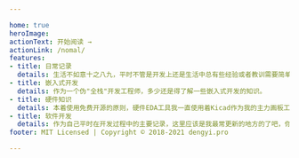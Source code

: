 ```yaml
--- 

home: true
heroImage: 
actionText: 开始阅读 →
actionLink: /nomal/
features:
- title: 日常记录
  details: 生活不如意十之八九，平时不管是开发上还是生活中总有些经验或者教训需要简单记录。
- title: 嵌入式开发
  details: 作为一个伪"全栈"开发工程师，多少还是得了解一些嵌入式开发的知识。
- title: 硬件知识
  details: 本着使用免费开源的原则，硬件EDA工具我一直使用着Kicad作为我的主力画板工具。
- title: 软件开发
  details: 作为自己平时在开发过程中的主要记录，这里应该是我最常更新的地方的了吧，你知道的Java其实是一个非常复杂的东西。当然不只是Java相关的会存在在这个集合可能有js可能有Python也可能有lua、ruby等等各种语言。
footer: MIT Licensed | Copyright © 2018-2021 dengyi.pro

---
```

